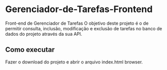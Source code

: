 # Gerenciador-de-Tarefas-Frontend
Front-end de Gerenciador de Tarefas
O objetivo deste projeto é o de permitir consulta, inclusão, modificação e exclusão de tarefas no banco de dados do projeto através da sua API.

## Como executar
Fazer o download do projeto e abrir o arquivo index.html browser.
